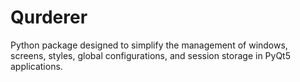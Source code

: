 # Qurderer
Python package designed to simplify the management of windows, screens, styles, global configurations, and session storage in PyQt5 applications.
